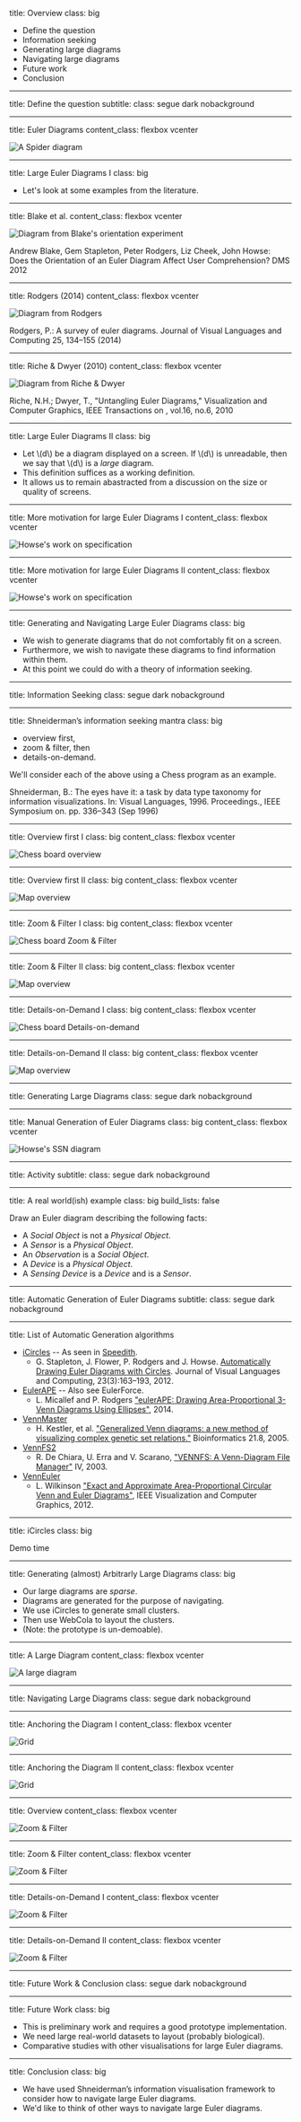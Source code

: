 title: Overview
class: big

- Define the question
- Information seeking
- Generating large diagrams
- Navigating large diagrams
- Future work
- Conclusion

---

title: Define the question
subtitle:
class: segue dark nobackground

---

title: Euler Diagrams
content_class: flexbox vcenter

![A Spider diagram](images/intro-sd-eg.svg)

---

title: Large Euler Diagrams I
class: big

- Let's look at some examples from the literature.

---

title: Blake et al.
content_class: flexbox vcenter

![Diagram from Blake's orientation experiment](images/Blake.svg)

<footer class="source">Andrew Blake, Gem Stapleton, Peter Rodgers, Liz Cheek, John Howse: Does the Orientation of an Euler Diagram Affect User Comprehension? DMS 2012</footer>

---

title: Rodgers (2014)
content_class: flexbox vcenter

![Diagram from Rodgers](images/supernationalbodies.png)

<footer class="source">Rodgers, P.: A survey of euler diagrams. Journal of Visual Languages and Computing 25, 134–155 (2014)</footer>

---

title: Riche & Dwyer (2010)
content_class: flexbox vcenter

![Diagram from Riche & Dwyer](images/RicheDwyer.png)

<footer class="source">Riche, N.H.; Dwyer, T., "Untangling Euler Diagrams," Visualization and Computer Graphics, IEEE Transactions on , vol.16, no.6, 2010</footer>

---

title: Large Euler Diagrams II
class: big

- Let \\(d\\) be a diagram displayed on a screen.  If \\(d\\) is unreadable, then we say that \\(d\\) is a _large_ diagram.
- This definition suffices as a working definition.
- It allows us to remain abastracted from a discussion on the size or quality of screens.

---

title: More motivation for large Euler Diagrams I
content_class: flexbox vcenter

![Howse's work on specification](images/PNCC_v3_1.jpg)

---

title: More motivation for large Euler Diagrams II
content_class: flexbox vcenter

![Howse's work on specification](images/RangitikeiCemetery2.svg)

---

title: Generating and Navigating Large Euler Diagrams
class: big

- We wish to generate diagrams that do not comfortably fit on a screen.
- Furthermore, we wish to navigate these diagrams to find information within them.
- At this point we could do with a theory of information seeking.

---

title: Information Seeking
class: segue dark nobackground

---

title: Shneiderman’s information seeking mantra
class: big

- overview first,
- zoom & filter, then
- details-on-demand.

We'll consider each of the above using a Chess program as an example.

<footer class="source">Shneiderman, B.: The eyes have it: a task by data type taxonomy for information visualizations. In: Visual Languages, 1996. Proceedings., IEEE Symposium on. pp. 336–343 (Sep 1996)</footer>

---

title: Overview first I
class: big
content_class: flexbox vcenter

![Chess board overview](images/overview.png)


---

title: Overview first II
class: big
content_class: flexbox vcenter

![Map overview](images/map-overview.png)

---

title: Zoom & Filter I
class: big
content_class: flexbox vcenter

![Chess board Zoom & Filter](images/zoomandfilter.png)

---

title: Zoom & Filter II
class: big
content_class: flexbox vcenter

![Map overview](images/map-zoom-and-filter.png)

---

title: Details-on-Demand I
class: big
content_class: flexbox vcenter

![Chess board Details-on-demand](images/details-on-demand.png)

---

title: Details-on-Demand II
class: big
content_class: flexbox vcenter

![Map overview](images/map-details-on-demand.png)

---

title: Generating Large Diagrams
class: segue dark nobackground

---

title: Manual Generation of Euler Diagrams
class: big
content_class: flexbox vcenter

![Howse's SSN diagram](images/SSNSolution.svg)

---

title: Activity
subtitle:
class: segue dark nobackground

---

title: A real world(ish) example
class: big
build_lists: false

Draw an Euler diagram describing the following facts:

- A _Social Object_ is not a _Physical Object_.
- A _Sensor_ is a _Physical Object_.
- An _Observation_ is a _Social Object_.
- A _Device_ is a _Physical Object_.
- A _Sensing Device_ is a _Device_ and is a _Sensor_.

---

title: Automatic Generation of Euler Diagrams
subtitle:
class: segue dark nobackground

---

title: List of Automatic Generation algorithms

<!-- Note here that I've ignored any Venn-diagram only tools, such as the [GNU R VennDiagram](http://cran.r-project.org/web/packages/VennDiagram/VennDiagram.pdf) package. -->

- [iCircles](www.eulerdiagrams.com/inductivecircles.html) -- As seen in [Speedith](https://github.com/urbas/speedith).
    *  G. Stapleton, J. Flower, P. Rodgers and J. Howse. [Automatically Drawing Euler Diagrams with Circles](http://www.cs.kent.ac.uk/pubs/2012/3211/index.html). Journal of Visual Languages and Computing, 23(3):163–193, 2012.
- [EulerAPE](http://www.eulerdiagrams.org/eulerAPE/) -- Also see EulerForce.
    * L. Micallef and P. Rodgers ["eulerAPE: Drawing Area-Proportional 3-Venn Diagrams Using Ellipses"](http://www.plosone.org/article/info%3Adoi%2F10.1371%2Fjournal.pone.0101717), 2014.
- [VennMaster](http://sysbio.uni-ulm.de/?Software:VennMaster)
    * H. Kestler, et al. ["Generalized Venn diagrams: a new method of visualizing complex genetic set relations."](http://bioinformatics.oxfordjournals.org/cgi/content/full/21/8/1592?view=long&pmid=15572472) Bioinformatics 21.8, 2005.
- [VennFS2](http://isis.dia.unisa.it/projects/vennfs/)
    * R. De Chiara, U. Erra and V. Scarano, ["VENNFS: A Venn-Diagram File Manager"](http://isis.dia.unisa.it/papers/vennfs.pdf) IV, 2003.
- [VennEuler](http://ieeexplore.ieee.org/xpl/articleDetails.jsp?arnumber=5728808)
    * L. Wilkinson ["Exact and Approximate Area-Proportional Circular Venn and Euler Diagrams"](http://ieeexplore.ieee.org/xpl/articleDetails.jsp?arnumber=5728808), IEEE Visualization and Computer Graphics, 2012.

---

title: iCircles
class: big

Demo time

---

title: Generating (almost) Arbitrarly Large Diagrams
class: big

- Our large diagrams are _sparse_.
- Diagrams are generated for the purpose of navigating.
- We use iCircles to generate small clusters.
- Then use WebCola to layout the clusters.
- (Note: the prototype is un-demoable).

---

title: A Large Diagram
content_class: flexbox vcenter

![A large diagram](images/clusters.svg)

---

title: Navigating Large Diagrams
class: segue dark nobackground

---

title: Anchoring the Diagram I
content_class: flexbox vcenter

![Grid](images/grid.svg)

---

title: Anchoring the Diagram II
content_class: flexbox vcenter

![Grid](images/grid-partial.svg)

---

title: Overview
content_class: flexbox vcenter

![Zoom & Filter](images/clusters-overview.svg)

---

title: Zoom & Filter
content_class: flexbox vcenter

![Zoom & Filter](images/clusters-filter.svg)

---

title: Details-on-Demand I
content_class: flexbox vcenter

![Zoom & Filter](images/details.svg)

---

title: Details-on-Demand II
content_class: flexbox vcenter

![Zoom & Filter](images/details-align.svg)

---

title: Future Work & Conclusion
class: segue dark nobackground

---
title: Future Work
class: big

- This is preliminary work and requires a good prototype implementation.
- We need large real-world datasets to layout (probably biological).
- Comparative studies with other visualisations for large Euler diagrams.

---

title: Conclusion
class: big

- We have used Shneiderman’s information visualisation framework to consider how to navigate large Euler diagrams.
- We'd like to think of other ways to navigate large Euler diagrams.

